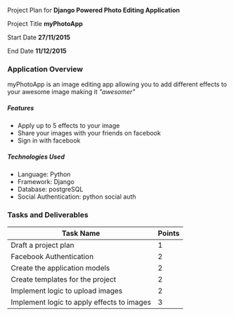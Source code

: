 Project Plan for **Django Powered Photo Editing Application**

Project Title
**myPhotoApp**

Start Date
**27/11/2015**

End Date
**11/12/2015**


### Application Overview

myPhotoApp is an image editing app allowing you to add different effects to your awesome image making it _"awesomer"_ 

##### Features
- Apply up to 5 effects to your image
- Share your images with your friends on facebook
- Sign in with facebook

##### Technologies Used
- Language: Python
- Framework: Django
- Database: postgreSQL
- Social Authentication: python social auth


### Tasks and Deliverables

| Task Name |  Points |
| --------- | ------- |
| Draft a project plan    | 1 |
| Facebook Authentication | 2 |
| Create the application models | 2 |
| Create templates for the project | 2 |
| Implement logic to upload images | 2 |
| Implement logic to apply effects to images | 3 |